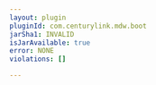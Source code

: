 ```yaml
---
layout: plugin
pluginId: com.centurylink.mdw.boot
jarSha1: INVALID
isJarAvailable: true
error: NONE
violations: []

---
```

